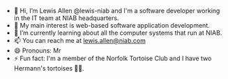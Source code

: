 - 👋 Hi, I’m Lewis Allen @lewis-niab and I'm a software developer working in the IT team at NIAB headquarters.
- 👀 My main interest is web-based software application development.
- 🌱 I’m currently learning about all the computer systems that run at NIAB.
- 📫 You can reach me at lewis.allen@niab.com
- 😄 Pronouns: Mr
- ⚡ Fun fact: I'm a member of the Norfolk Tortoise Club and I have two Hermann's tortoises 🐢🐢.

<!---
lewis-niab/lewis-niab is a ✨ special ✨ repository because its `README.md` (this file) appears on your GitHub profile.
You can click the Preview link to take a look at your changes.
--->
